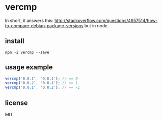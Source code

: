 # vercmp

In short, it answers this: http://stackoverflow.com/questions/4957514/how-to-compare-debian-package-versions but in node.

## install

```
npm -i vercmp --save
```

## usage example

```js
vercmp('0.0.1', '0.0.1'); // == 0
vercmp('0.0.2', '0.0.1'); // == 1
vercmp('0.0.1', '0.0.2'); // == -1
```

## license 

MIT
